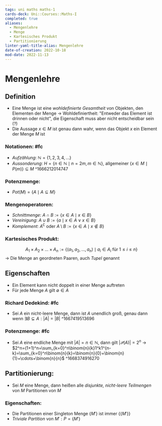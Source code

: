 ```yaml
---
tags: uni maths maths-1
cards-deck: Uni::Courses::Maths-I
completed: true
aliases:
  - Mengenlehre
  - Menge
  - Kartesisches Produkt
  - Partitionierung
linter-yaml-title-alias: Mengenlehre
date-of-creation: 2022-10-18
mod-date: 2022-11-13
---
```


# Mengenlehre

## Definition
- Eine Menge ist eine *wohldefinierte Gesamtheit* von Objekten, den Elementen der Menge
	→ Wohldefiniertheit: "Entweder das Element ist drinnen oder nicht", die Eigenschaft muss aber nicht entscheidbar sein (?)
- Die Aussage $x\in M$ ist genau dann wahr, wenn das Objekt $x$ ein Element der Menge $M$ ist

### Notationen: #fc
- *Aufzählung*: $\mathbb{N}=\{1,2,3,4,\dots\}$
- *Aussonderung*: $H=\{n\in\mathbb{N}\mid n=2m,m\in\mathbb{N}\}$, allgemeiner $\{x\in M\mid P(m)\}\subseteq M$
^1666212014747

### Potenzmenge:
- $Pot(M)=\{A\mid A\subseteq M\}$

### Mengenoperatoren:
- *Schnittmenge*: $A\cap B:=\{x\in A\mid x\in B\}$
- *Vereinigung*: $A\cup B:=\{a\mid x\in A\vee x\in B\}$
- *Komplement*: $A^\complement$ oder $A\setminus B:=\{x\in A\mid x\notin B\}$

### Kartesisches Produkt:
$$A_1\times A_2\times\dots\times A_n:=\{(a_1,a_2,\dots,a_n)\mid a_i\in A_i\text{ für }1\leqslant i\leqslant n\}$$
→ Die Menge an geordneten Paaren, auch *Tupel* genannt

## Eigenschaften
- Ein Element kann nicht doppelt in einer Menge auftreten
- Für jede Menge $A$ gilt $\emptyset\in A$

### Richard Dedekind: #fc
- Sei $A$ ein nicht-leere Menge, dann ist $A$ unendlich groß, genau dann wenn $\exists B\subsetneq A:|A|=|B|$
^1667419513696

### Potenzmenge: #fc
- Sei $A$ eine endliche Menge mit $|A|=n\in\mathbb{N},$ dann gilt $|\mathcal{P}(A)|=2^n$
	→ $2^n=(1+1)^n=\sum_{k=0}^n\binom{n}{k}1^k1^{n-k}=\sum_{k=0}^n\binom{n}{k}=\binom{n}{0}+\binom{n}{1}+\cdots+\binom{n}{n}$
^1668374916270

## Partitionierung:
- Sei $M$ eine Menge, dann heißen alle *disjunkte, nicht-leere Teilmengen* von $M$ Partitionen von $M$

### Eigenschaften:
- Die Partitionen einer Singleton Menge $\{M'\}$ ist immer $\{\{M'\}\}$
- *Triviale Partition* von $M':P=\{M'\}$
